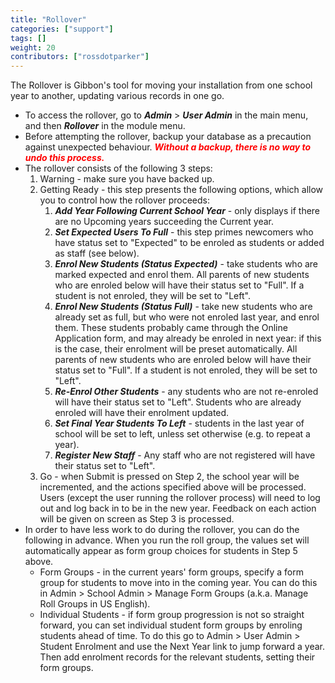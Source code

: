 ```yaml
---
title: "Rollover"
categories: ["support"]
tags: []
weight: 20
contributors: ["rossdotparker"]
---
```


The Rollover is Gibbon's tool for moving your installation from one school year to another, updating various records in one go.

*   To access the rollover, go to ___Admin___ > ___User Admin___ in the main menu, and then ___Rollover___ in the module menu.
*   Before attempting the rollover, backup your database as a precaution against unexpected behaviour. <span style="color: #ff0000;">**_Without a backup, there is no way to undo this process._**</span>
*   The rollover consists of the following 3 steps:
    1.  Warning - make sure you have backed up.
    2.  Getting Ready - this step presents the following options, which allow you to control how the rollover proceeds:
        1.  ___Add Year Following Current School Year___ - only displays if there are no Upcoming years succeeding the Current year.
        2.  ___Set Expected Users To Full___ - this step primes newcomers who have status set to "Expected" to be enroled as students or added as staff (see below).
        3.  ___Enrol New Students (Status Expected)___ - take students who are marked expected and enrol them. All parents of new students who are enroled below will have their status set to "Full". If a student is not enroled, they will be set to "Left".
        4.  ___Enrol New Students (Status Full)___ - take new students who are already set as full, but who were not enroled last year, and enrol them. These students probably came through the Online Application form, and may already be enroled in next year: if this is the case, their enrolment will be preset automatically. All parents of new students who are enroled below will have their status set to "Full". If a student is not enroled, they will be set to "Left".
        5.  ___Re-Enrol Other Students___ - any students who are not re-enroled will have their status set to "Left". Students who are already enroled will have their enrolment updated.
        6.  ___Set Final Year Students To Left___ - students in the last year of school will be set to left, unless set otherwise (e.g. to repeat a year).
        7.  ___Register New Staff___ - Any staff who are not registered will have their status set to "Left".
    3.  Go - when Submit is pressed on Step 2, the school year will be incremented, and the actions specified above will be processed. Users (except the user running the rollover process) will need to log out and log back in to be in the new year. Feedback on each action will be given on screen as Step 3 is processed.
*   In order to have less work to do during the rollover, you can do the following in advance. When you run the roll group, the values set will automatically appear as form group choices for students in Step 5 above.
    *   Form Groups - in the current years' form groups, specify a form group for students to move into in the coming year. You can do this in Admin > School Admin > Manage Form Groups (a.k.a. Manage Roll Groups in US English).
    *   Individual Students - if form group progression is not so straight forward, you can set individual student form groups by enroling students ahead of time. To do this go to Admin > User Admin > Student Enrolment and use the Next Year link to jump forward a year. Then add enrolment records for the relevant students, setting their form groups.
